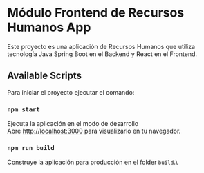 # Módulo Frontend de Recursos Humanos App

Este proyecto es una aplicación de Recursos Humanos que utiliza tecnología Java Spring Boot en el Backend y React en el Frontend.

## Available Scripts

Para iniciar el proyecto ejecutar el comando:

### `npm start`

Ejecuta la aplicación en el modo de desarrollo\
Abre [http://localhost:3000](http://localhost:3000) para visualizarlo en tu navegador.

### `npm run build`

Construye la aplicación para producción en el folder `build`.\